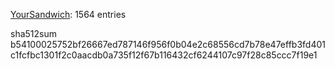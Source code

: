 [YourSandwich](https://github.com/YourSandwich): 1564 entries

sha512sum b54100025752bf26667ed787146f956f0b04e2c68556cd7b78e47effb3fd401c1fcfbc1301f2c0aacdb0a735f12f67b116432cf6244107c97f28c85ccc7f19e1
